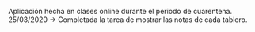 Aplicación hecha en clases online durante el periodo de cuarentena.
25/03/2020 -> Completada la tarea de mostrar las notas de cada tablero.
